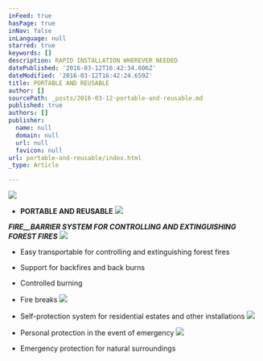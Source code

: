 ```yaml
---
inFeed: true
hasPage: true
inNav: false
inLanguage: null
starred: true
keywords: []
description: RAPID INSTALLATION WHEREVER NEEDED
datePublished: '2016-03-12T16:42:34.606Z'
dateModified: '2016-03-12T16:42:24.659Z'
title: PORTABLE AND REUSABLE
author: []
sourcePath: _posts/2016-03-12-portable-and-reusable.md
published: true
authors: []
publisher:
  name: null
  domain: null
  url: null
  favicon: null
url: portable-and-reusable/index.html
_type: Article

---
```

![](https://s3-us-west-2.amazonaws.com/the-grid-img/p/bc23734e88f8b3de4be83cdff411c3276d143e12.png)

* **PORTABLE AND REUSABLE**
![](https://s3-us-west-2.amazonaws.com/the-grid-img/p/b754fa14f63aadb3bd1473d189a679c708f61a30.png)

**_FIRE__BARRIER SYSTEM FOR CONTROLLING AND EXTINGUISHING FOREST FIRES_**
![](https://s3-us-west-2.amazonaws.com/the-grid-img/p/52d3490907ef091997dd8aec2cb0f743421d35b8.png)

* Easy transportable for controlling and extinguishing forest fires

* Support for backfires and back burns

* Controlled burning

* Fire breaks
![](https://s3-us-west-2.amazonaws.com/the-grid-img/p/5a1b30dc75f14d13b518a11328863a7931351ba8.png)

* Self-protection system for residential estates and other installations
![](https://s3-us-west-2.amazonaws.com/the-grid-img/p/acedf419f37cb3b70d739a08173297791244ce70.jpg)

* Personal protection in the event of emergency
![](https://s3-us-west-2.amazonaws.com/the-grid-img/p/43950c16f10abbd815970b8fb8297c2d3e8cb1d8.jpg)

* Emergency protection for natural surroundings